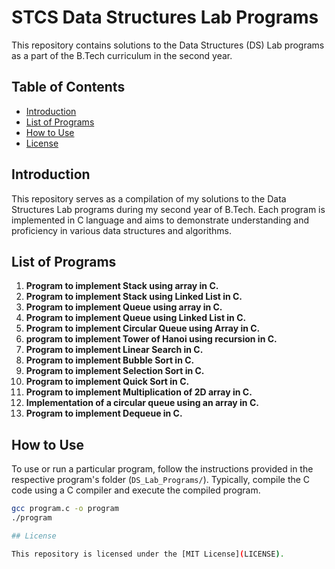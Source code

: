 # STCS Data Structures Lab Programs

This repository contains solutions to the Data Structures (DS) Lab programs as a part of the B.Tech curriculum in the second year.

## Table of Contents

- [Introduction](#introduction)
- [List of Programs](#list-of-programs)
- [How to Use](#how-to-use)
- [License](#License)

## Introduction

This repository serves as a compilation of my solutions to the Data Structures Lab programs during my second year of B.Tech. Each program is implemented in C language and aims to demonstrate understanding and proficiency in various data structures and algorithms.

## List of Programs

1. **Program to implement Stack using array in C.**
2. **Program to implement Stack using Linked List in C.**
3. **Program to implement Queue using array in C.**
4. **Program to implement Queue using Linked List in C.**
5. **Program to implement Circular Queue using Array in C.**
6. **program to implement Tower of Hanoi using recursion in C.**
7. **Program to implement Linear Search in C.**
8. **Program to implement Bubble Sort in C.**
9. **Program to implement Selection Sort in C.**
10. **Program to implement Quick Sort in C.**
11. **Program to implement Multiplication of 2D array in C.**
12. **Implementation of a circular queue using an array in C.**
13. **Program to implement Dequeue in C.**

## How to Use

To use or run a particular program, follow the instructions provided in the respective program's folder (`DS_Lab_Programs/`). Typically, compile the C code using a C compiler and execute the compiled program.

```bash
gcc program.c -o program
./program

## License

This repository is licensed under the [MIT License](LICENSE).
